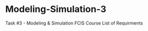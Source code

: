 # Modeling-Simulation-3
Task #3 - Modeling &amp; Simulation FCIS Course
<h>List of Requirments </h>

